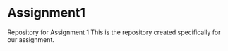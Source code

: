 # Assignment1
Repository for Assignment 1
This is the repository created specifically for our assignment.
